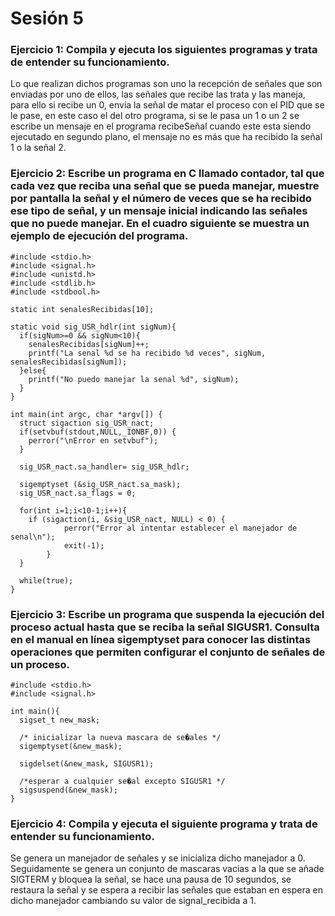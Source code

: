 # Sesión 5
### Ejercicio 1: Compila y ejecuta los siguientes programas y trata de entender su funcionamiento.

Lo que realizan dichos programas son uno la recepción de señales que son enviadas por uno de ellos, las señales que recibe las trata y las maneja,
para ello si recibe un 0, envía la señal de matar el proceso con el PID que se le pase, en este caso el del otro programa, si se le pasa un 1 o un 2 se escribe un mensaje en el programa recibeSeñal cuando este esta siendo ejecutado en segundo plano, el mensaje no es más que ha recibido la señal 1 o la señal 2.

### Ejercicio 2: Escribe un programa en C llamado contador, tal que cada vez que reciba una señal que se pueda manejar, muestre por pantalla la señal y el número de veces que se ha recibido ese tipo de señal, y un mensaje inicial indicando las señales que no puede manejar. En el cuadro siguiente se muestra un ejemplo de ejecución del programa.

```
#include <stdio.h>
#include <signal.h>
#include <unistd.h>
#include <stdlib.h>
#include <stdbool.h>

static int senalesRecibidas[10];

static void sig_USR_hdlr(int sigNum){
  if(sigNum>=0 && sigNum<10){
    senalesRecibidas[sigNum]++;
    printf("La senal %d se ha recibido %d veces", sigNum, senalesRecibidas[sigNum]);
  }else{
    printf("No puedo manejar la senal %d", sigNum);
  }
}

int main(int argc, char *argv[]) {
  struct sigaction sig_USR_nact;
  if(setvbuf(stdout,NULL,_IONBF,0)) {
    perror("\nError en setvbuf");
  }

  sig_USR_nact.sa_handler= sig_USR_hdlr;

  sigemptyset (&sig_USR_nact.sa_mask);
  sig_USR_nact.sa_flags = 0;

  for(int i=1;i<10-1;i++){
    if (sigaction(i, &sig_USR_nact, NULL) < 0) {
			perror("Error al intentar establecer el manejador de senal\n");
			exit(-1);
		}
  }

  while(true);
}
```

### Ejercicio 3: Escribe un programa que suspenda la ejecución del proceso actual hasta que se reciba la señal SIGUSR1. Consulta en el manual en línea sigemptyset para conocer las distintas operaciones que permiten configurar el conjunto de señales de un proceso.

```
#include <stdio.h>
#include <signal.h>

int main(){
  sigset_t new_mask;

  /* inicializar la nueva mascara de se�ales */
  sigemptyset(&new_mask);

  sigdelset(&new_mask, SIGUSR1);

  /*esperar a cualquier se�al excepto SIGUSR1 */
  sigsuspend(&new_mask);
}
```

### Ejercicio 4: Compila y ejecuta el siguiente programa y trata de entender su funcionamiento.

Se genera un manejador de señales y se inicializa dicho manejador a 0. Seguidamente se genera un conjunto de mascaras vacias a la que se añade SIGTERM y bloquea la señal, se hace una pausa de 10 segundos, se restaura la señal y se espera a recibir las señales que estaban en espera en dicho manejador cambiando su valor de signal_recibida a 1.
